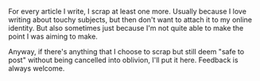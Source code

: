 For every article I write, I scrap at least one more. Usually because I love writing about touchy subjects, but then don't want to attach it to my online identity. But also sometimes just because I'm not quite able to make the point I was aiming to make.

Anyway, if there's anything that I choose to scrap but still deem "safe to post" without being cancelled into oblivion, I'll put it here. Feedback is always welcome.
